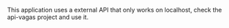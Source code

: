This application uses a external API that only works on localhost, check the api-vagas project and use it.
